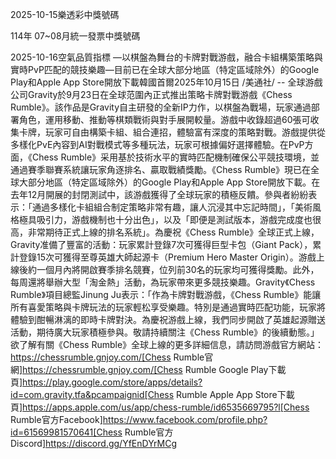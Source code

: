 
2025-10-15樂透彩中獎號碼

                                
114年 07~08月統一發票中獎號碼
                             
2025-10-16空氣品質指標
                              —以棋盤為舞台的卡牌對戰游戲，融合卡組構築策略與實時PvP匹配的競技樂趣—目前已在全球大部分地區（特定區域除外）的Google Play和Apple App Store開放下載韓國首爾2025年10月15日 /美通社/ -- 全球游戲公司Gravity於9月23日在全球范圍內正式推出策略卡牌對戰游戲《Chess Rumble》。該作品是Gravity自主研發的全新IP力作，以棋盤為戰場，玩家通過部署角色，運用移動、推動等棋類戰術與對手展開較量。游戲中收錄超過60張可收集卡牌，玩家可自由構築卡組、組合連招，體驗富有深度的策略對戰。游戲提供從多樣化PvE內容到AI對戰模式等多種玩法，玩家可根據偏好選擇體驗。在PvP方面，《Chess Rumble》采用基於技術水平的實時匹配機制確保公平競技環境，並通過賽季聯賽系統讓玩家角逐排名、贏取戰績獎勵。《Chess Rumble》現已在全球大部分地區（特定區域除外）的Google Play和Apple App Store開放下載。在去年12月開展的封閉測試中，該游戲獲得了全球玩家的積極反饋。參與者紛紛表示：「通過多樣化卡組組合制定策略非常有趣，讓人沉浸其中忘記時間」，「美術風格極具吸引力，游戲機制也十分出色」，以及「即便是測試版本，游戲完成度也很高，非常期待正式上線的排名系統」。為慶祝《Chess Rumble》全球正式上線， Gravity准備了豐富的活動：玩家累計登錄7次可獲得巨型卡包（Giant Pack），累計登錄15次可獲得至尊英雄大師起源卡（Premium Hero Master Origin）。游戲上線後約一個月內將開啟賽季排名競賽，位列前30名的玩家均可獲得獎勵。此外，每周還將舉辦大型「淘金熱」活動，為玩家帶來更多競技樂趣。Gravity《Chess Rumble》項目總監Jinung Ju表示：「作為卡牌對戰游戲，《Chess Rumble》能讓所有喜愛策略與卡牌玩法的玩家輕松享受樂趣。特別是通過實時匹配功能，玩家將體驗到酣暢淋漓的即時卡牌對決。為慶祝游戲上線，我們同步開啟了英雄起源贈送活動，期待廣大玩家積極參與。敬請持續關注《Chess Rumble》的後續動態。」欲了解有關《Chess Rumble》全球上線的更多詳細信息，請訪問游戲官方網站：https://chessrumble.gnjoy.com/[Chess Rumble官網]https://chessrumble.gnjoy.com/[Chess Rumble Google Play下載頁]https://play.google.com/store/apps/details?id=com.gravity.tfa&pcampaignid[Chess Rumble Apple App Store下載頁]https://apps.apple.com/us/app/chess-rumble/id6535669795?l[Chess Rumble官方Facebook]https://www.facebook.com/profile.php?id=61569981570641[Chess Rumble官方Discord]https://discord.gg/YfEnDYrMCg